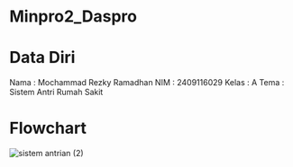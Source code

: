 # Minpro2_Daspro
# Data Diri
Nama : Mochammad Rezky Ramadhan 
NIM : 2409116029 Kelas : A 
Tema : Sistem Antri Rumah Sakit

# Flowchart
![sistem antrian (2)](https://github.com/user-attachments/assets/fbee12a1-b066-4569-9bd3-e24d2477abd5)
